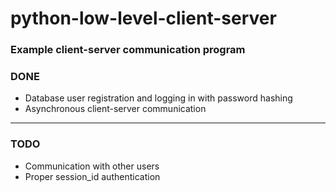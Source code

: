 # python-low-level-client-server
<h3>Example client-server communication program</h3>
<h3>DONE</h3>
<ul>
<li> Database user registration and logging in with password hashing
<li> Asynchronous client-server communication
</ul>
<hr>
<h3>TODO</h3>
<ul>
<li> Communication with other users
<li> Proper session_id authentication
</ul>

